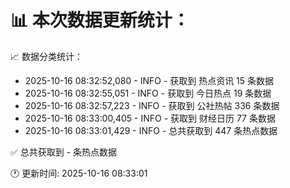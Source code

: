 📊 本次数据更新统计：
==========================

📈 数据分类统计：
- 2025-10-16 08:32:52,080 - INFO - 获取到 热点资讯 15 条数据
- 2025-10-16 08:32:55,051 - INFO - 获取到 今日热点 19 条数据
- 2025-10-16 08:32:57,223 - INFO - 获取到 公社热帖 336 条数据
- 2025-10-16 08:33:00,405 - INFO - 获取到 财经日历 77 条数据
- 2025-10-16 08:33:01,429 - INFO - 总共获取到 447 条热点数据

✅ 总共获取到 - 条热点数据

🕐 更新时间: 2025-10-16 08:33:01
